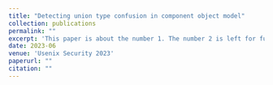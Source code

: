 ```yaml
---
title: "Detecting union type confusion in component object model"
collection: publications
permalink: ""
excerpt: 'This paper is about the number 1. The number 2 is left for future work.'
date: 2023-06
venue: 'Usenix Security 2023'
paperurl: ""
citation: ""
---
```


